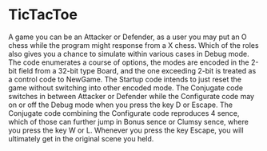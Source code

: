 # TicTacToe
A game you can be an Attacker or Defender, as a user you may put an O
chess while the program might response from a X chess. Which of the
roles also gives you a chance to simulate within various cases in Debug
mode. The code enumerates a course of options, the modes are encoded in
the 2-bit field from a 32-bit type Board, and the one exceeding 2-bit is
treated as a control code to NewGame. The Startup code intends to just
reset the game without switching into other encoded mode. The Conjugate
code switches in between Attacker or Defender while the Configurate code
may on or off the Debug mode when you press the key D or Escape. The
Conjugate code combining the Configurate code reproduces 4 sence, which
of those can further jump in Bonus sence or Clumsy sence, where you
press the key W or L. Whenever you press the key Escape, you will
ultimately get in the original scene you held.

